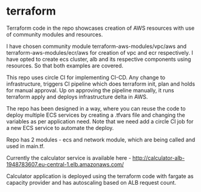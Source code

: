 # terraform

Terraform code in the repo showcases creation of AWS resources with use of community modules and resources.

I have chosen community module terraform-aws-modules/vpc/aws and terraform-aws-modules/ecr/aws for creation of vpc and ecr respectively. 
I have opted to create ecs cluster, alb and its respective components using resources. So that both examples are covered. 

This repo uses circle CI for implementing CI-CD. Any change to infrastructure, triggers CI pipeline which does terraform init, plan and holds 
for manual approval. Up on approving the pipeline manually, it runs terraform apply and deploys infrastructure delta in AWS. 

The repo has been designed in a way, where you can reuse the code to deploy multiple ECS services by creating a <service>.tfvars file and 
changing the variables as per application need. Note that we need add a circle CI job for a new ECS service to automate the deploy.

Repo has 2 modules - ecs and network module, which are being called and used in main.tf. 

Currently the calculator service is available here - http://calculator-alb-1948783607.eu-central-1.elb.amazonaws.com/

Calculator application is deployed using the terraform code with fargate as capacity provider and has autoscaling based on ALB request count.
